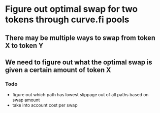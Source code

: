 # Figure out optimal swap for two tokens through curve.fi pools

## There may be multiple ways to swap from token X to token Y
## We need to figure out what the optimal swap is given a certain amount of token X

### Todo
- figure out which path has lowest slippage out of all paths based on swap amount
- take into account cost per swap
